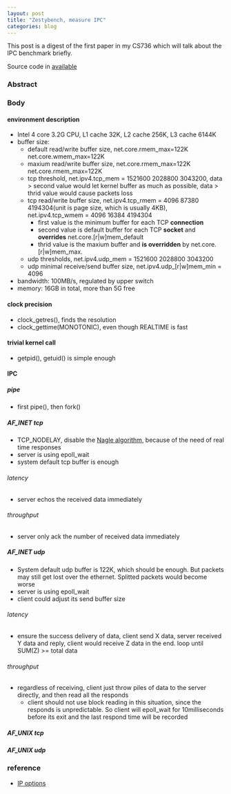 ```yaml
---
layout: post
title: "Zestybench, measure IPC"
categories: blog
---
```

This post is a digest of the first paper in my CS736 which will talk about the IPC benchmark briefly.

Source code in [available](https://github.com/luozhaoyu/zestybench)

### Abstract

### Body
#### environment description
* Intel 4 core 3.2G CPU, L1 cache 32K, L2 cache 256K, L3 cache 6144K
* buffer size:
    * default read/write buffer size, net.core.rmem_max=122K net.core.wmem_max=122K
    * maxium read/write buffer size, net.core.rmem_max=122K net.core.rmem_max=122K
    * tcp threshold, net.ipv4.tcp_mem = 1521600 2028800 3043200, data > second value would let kernel buffer as much as possible, data > thrid value would cause packets loss
    * tcp read/write buffer size, net.ipv4.tcp_rmem = 4096 87380 4194304(unit is page size, which is usually 4KB), net.ipv4.tcp_wmem = 4096 16384 4194304
        - first value is the minimum buffer for each TCP **connection**
        - second value is default buffer for each TCP **socket** and **overrides** net.core.[r|w]mem_default
        - thrid value is the maxium buffer and **is overridden** by net.core.[r|w]mem_max.
    * udp thresholds, net.ipv4.udp_mem = 1521600 2028800 3043200
    * udp minimal receive/send buffer size, net.ipv4.udp_[r|w]mem_min = 4096
* bandwidth: 100MB/s, regulated by upper switch
* memory: 16GB in total, more than 5G free
#### clock precision
* clock_getres(), finds the resolution
* clock_gettime(MONOTONIC), even though REALTIME is fast

#### trivial kernel call
* getpid(), getuid() is simple enough

#### IPC
##### pipe
* first pipe(), then fork()

##### AF_INET tcp
* TCP_NODELAY, disable the [Nagle algorithm](http://en.wikipedia.org/wiki/Nagle's_algorithm), because of the need of real time responses
* server is using epoll_wait
* system default tcp buffer is enough

###### latency
* server echos the received data immediately

###### throughput
* server only ack the number of received data immediately

##### AF_INET udp
* System default udp buffer is 122K, which should be enough. But packets may still get lost over the ethernet. Splitted packets would become worse
* server is using epoll_wait
* client could adjust its send buffer size

###### latency
* ensure the success delivery of data, client send X data, server received Y data and reply, client would receive Z data in the end. loop until SUM(Z) >= total data

###### throughput
* regardless of receiving, client just throw piles of data to the server directly, and then read all the responds
    * client should not use block reading in this situation, since the responds is unpredictable. So client will epoll_wait for 10milliseconds before its exit and the last respond time will be recorded

##### AF_UNIX tcp
##### AF_UNIX udp


### reference
* [IP options](https://www.frozentux.net/ipsysctl-tutorial/chunkyhtml/)
